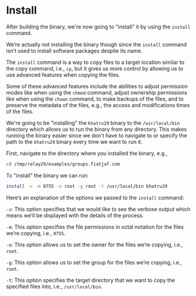 # Install

After building the binary, we're now going to "install" it by using the `install` command.

We’re actually not installing the binary though since the `install` command isn’t used to install software packages despite its name.

The `install` command is a way to copy files to a target location similar to the copy command, i.e., `cp`, but it gives us more control by allowing us to use advanced features when copying the files.

Some of these advanced features include the abilities to adjust permission modes like when using the `chmod` command, adjust ownership permissions like when using the `chown` command, to make backups of the files, and to preserve the metadata of the files, e.g., the access and modifications times of the files.

We're going to be "installing" the `khatru29` binary to the `/usr/local/bin` directory which allows us to run the binary from any directory. This makes running the binary easier since we don't have to navigate to or specify the path to the `khatru29` binary every time we want to run it.

First, navigate to the directory where you installed the binary, e.g.,

```bash
cd /tmp/relay29/examples/groups.fiatjaf.com
```

To "install" the binary we can run:

```bash
install -v -m 0755 -o root -g root -t /usr/local/bin khatru29
```

Here’s an explanation of the options we passed to the `install` command:

`-v`: This option specifies that we would like to see the verbose output which means we’ll be displayed with the details of the process.

`-m`: This option specifies the file permissions in octal notation for the files we’re copying, i.e., `0755`.

`-o`: This option allows us to set the owner for the files we’re copying, i.e., `root`.

`-g`: This option allows us to set the group for the files we’re copying, i.e., `root`.

`-t`: This option specifies the target directory that we want to copy the specified files into, i.e., `/usr/local/bin`.
